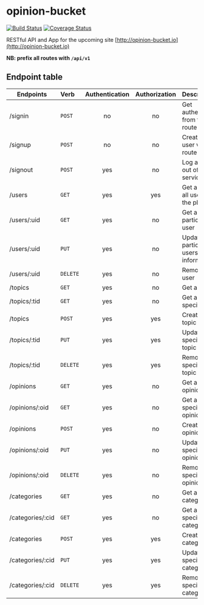 # opinion-bucket

[![Build Status](https://travis-ci.org/bolorundurowb/opinion-bucket-api.svg?branch=develop)](https://travis-ci.org/bolorundurowb/opinion-bucket-api) [![Coverage Status](https://coveralls.io/repos/github/bolorundurowb/opinion-bucket-api/badge.svg?branch=develop)](https://coveralls.io/github/bolorundurowb/opinion-bucket-api?branch=develop)

RESTful API and App for the upcoming site [http://opinion-bucket.io](http://opinion-bucket.io)

**NB: prefix all routes with `/api/v1`**


## Endpoint table

|Endpoints                    |Verb      | Authentication | Authorization | Description |
|---|:---|:---:|:---:|:---|
| /signin                | `POST`   | no    | no    | Get authenticated from this route        |
| /signup                | `POST`   | no    | no    | Create a new user via this route        |
| /signout               | `POST`   | yes   | no    | Log a user out of the service        |
| /users                      | `GET`    | yes   | yes   | Get a list of all users on the platform        |
| /users/:uid                 | `GET`    | yes   | no    | Get a particular user        |
| /users/:uid                 | `PUT`    | yes   | no    | Updates a particular users' information        |
| /users/:uid                 | `DELETE` | yes   | no    | Remove a user        |
| /topics              | `GET`    | yes    | no     | Get all topics        |
| /topics/:tid         | `GET`    | yes    | no     | Get a specific topic        |
| /topics              | `POST`   | yes    | yes    | Create a new topic        |
| /topics/:tid         | `PUT`    | yes    | yes    | Update a specified topic        |
| /topics/:tid         | `DELETE` | yes    | yes    | Remove a specified topic        |
| /opinions              | `GET`    | yes    | no     | Get all opinions        |
| /opinions/:oid         | `GET`    | yes    | no     | Get a specific opinion        |
| /opinions              | `POST`   | yes    | no    | Create a new opinion        |
| /opinions/:oid         | `PUT`    | yes    | no    | Update a specified opinion        |
| /opinions/:oid         | `DELETE` | yes    | no    | Remove a specified opinion        |
| /categories             | `GET`    | yes    | no    | Get all categories        |
| /categories/:cid        | `GET`    | yes    | no     | Get a specific category        |
| /categories             | `POST`   | yes    | yes    | Create a new category        |
| /categories/:cid        | `PUT`    | yes    | yes    | Update a specified category        |
| /categories/:cid        | `DELETE` | yes    | yes    | Remove a  specified category        |
